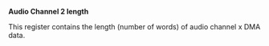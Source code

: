 **Audio Channel 2 length**

This register contains the length (number of words) of audio channel x DMA data.

